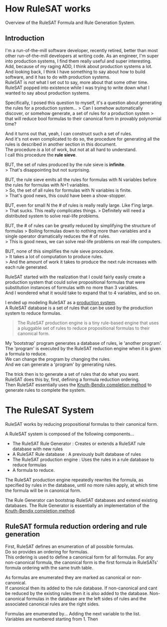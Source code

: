 # How RuleSAT works

Overview of the RuleSAT Formula and Rule Generation System.

## Introduction 
I'm a run-of-the-mill software developer, recently retired, better than most other run-of-the-mill developers at writing code.
As an engineer, I'm super into production systems, I find them really useful and super interesting.  
Add, because of my raging ADD, I think about production systems a lot.  
And looking back, I think I have something to say about how to build software, and it has to do with production systems.  
RuleSAT is *not* what I set out to say, more about that some other time.  
RuleSAT popped into existence while I was trying to write down what I wanted to say about production systems.  

Specifically, I posed this question to myself, it's a question about generating the rules for a production system...
	> Can I somehow automatically discover, or somehow generate, a set of rules for a production system 
	> that will reduce bool formulas to their canonical form in provably polynomial time?

And it turns out that, yeah, I can construct such a set of rules.  
And it's not even complicated to do so, the procedure for generating all the rules is described in another section in this document.  
The procedure *is* a lot of work, but not at all hard to understand.  
I call this procedure the **rule sieve**.  

BUT, the set of rules produced by the rule sieve is **infinite**.  
	> That's disappointing but not surprising.  

BUT, the rule sieve emits all the rules for formulas with N variables 
	before the rules for formulas with N+1 variables.  
	> So, the set of all rules for formulas with N variables is finite.  
	> That's good news, this could have been a show-stopper.  

BUT, even for small N the # of rules is really really large.  Like f'ing large.  
	> That sucks.  This really complicates things.
	> Definitely will need a distributed system to solve real-life problems.

BUT, the # of rules can be greatly reduced by simplifying the structure of formulas
	> Boiling formulas down to nothing more than variables and a single operator dramatically reduces the # of rules.  
	> This is good news, we can solve real-life problems on real-life computers.  

BUT, none of this simplifies the rule sieve procedure.  
	> It takes a lot of computation to produce rules.  
	> And the amount of work it takes to produce the next rule increases with each rule generated.  

RuleSAT started with the realization that I could fairly easily create a production system 
that could solve propositional formulas that were substitution instances of formulas with no more than 3 variables.  
And I wondered what it would take to expand that to 4 variables, and so on.

I ended up modeling RuleSAT as a [production system](https://en.wikipedia.org/wiki/Production_system_(computer_science)).  
A RuleSAT database is a set of rules that can be used by the production system to reduce formulas.

> The RuleSAT production engine is a tiny rule-based engine 
> that uses a pluggable set of rules 
> to reduce propositional formulas to their canonical form.

My 'bootstrap' program generates a database of rules, ie 'another program'.  
The 'program' is executed by the RuleSAT reduction engine when it is given a formula to reduce.  
We can change the program by changing the rules.  
And we can generate a 'program' by generating rules.

The trick then is to generate a set of rules that do what you want.  
RuleSAT does this by, first, defining a formula reduction ordering.  
Then RuleSAT essentially uses the [Knuth-Bendix completion method](https://en.wikipedia.org/wiki/Knuth%E2%80%93Bendix_completion_algorithm) 
to generate rules to complete the system.

# The RuleSAT System

RuleSAT works by reducing propositional formulas to their canonical form.  

A RuleSAT system is composed of the following components...
- The RuleSAT Rule Generator : Creates or extends a RuleSAT rule database with new rules
- A RuleSAT Rule database : A previously built database of rules
- The RuleSAT production engine : Uses the rules in a rule database to reduce formulas
- A formula to reduce.

The RuleSAT production engine repeatedly rewrites the formula, 
as specified by rules in the database, 
until no more rules apply, 
at which time the formula will be in canonical form.  

The Rule Generator can bootstrap RuleSAT databases and extend existing databases.
The Rule Generator is essentially an implementation of the [Knuth-Bendix completion method](https://en.wikipedia.org/wiki/Knuth%E2%80%93Bendix_completion_algorithm).  

## RuleSAT formula reduction ordering and rule generation

First, RuleSAT defines an enumeration of all possible formulas.  
Do so provides an ordering for formulas.  
This ordering is used to define a canonical form for all formulas.
For any non-canonical formula, the canonical form is the first formula in RuleSATs' formula ordering 
with the same truth table.

As formulas are enumerated they are marked as canonical or non-canonical.  
If canonical then its added to the rule database.
If non-canonical and cant be reduced by the existing rules then it is also added to the database.
Non-canonical formulas in the database are the left sides of rules and the associated canonical rules are the right sides.  

Formulas are enumerated by...
Adding the next variable to the list.  
Variables are numbered starting from 1.
Then 





